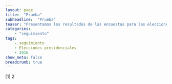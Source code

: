 ```yaml
---
layout: page
title:  "Prueba"
subheadline:  "Prueba"
teaser: "Presentamos los resultados de las encuestas para las elecciones presidenciales 2016"
categories:
    - "seguimiento"
tags:
    - seguimiento
    - Elecciones presidenciales
    - 2016 
show_meta: false
breadcrumb: true
---
```




[1] 2




